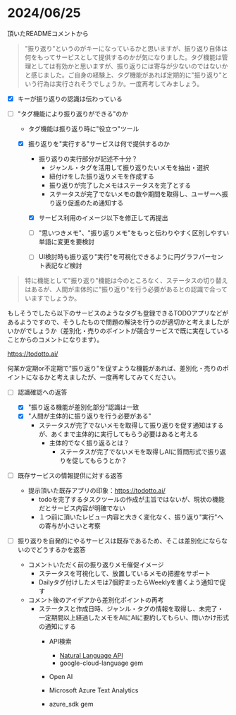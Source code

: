 # 2024/06/25
頂いたREADMEコメントから

> "振り返り"というのがキーになっているかと思いますが、振り返り自体は何をもってサービスとして提供するのかが気になりました。タグ機能は管理としては有効かと思いますが、振り返りには寄与が少ないのではないかと感じました。ご自身の経験上、タグ機能があれば定期的に"振り返り"という行為は実行されそうでしょうか。一度再考してみましょう。


- [x] キーが振り返りの認識は伝わっている
- [ ] "タグ機能により振り返りができる"のか
  - タグ機能は振り返り時に"役立つ"ツール
  
  - [x] 振り返りを"実行する"サービスは何で提供するのか
    - 振り返りの実行部分が記述不十分？
      - ジャンル・タグを活用して振り返りたいメモを抽出・選択
      - 紐付けをした振り返りメモを作成する
      - 振り返りが完了したメモはステータスを完了とする
      - ステータスが完了でないメモの数や期間を取得し、ユーザーへ振り返り促進のため通知する
    
    - [x] サービス利用のイメージ以下を修正して再提出
    - [ ] "思いつきメモ"、"振り返りメモ"をもっと伝わりやすく区別しやすい単語に変更を要検討
    - [ ] UI検討時も振り返り"実行"を可視化できるように円グラフパーセント表記など検討


>特に機能として"振り返り"機能は今のところなく、ステータスの切り替えはあるが、人間が主体的に"振り返り"を行う必要があるとの認識で合っていますでしょうか。

もしそうでしたら以下のサービスのようなタグも登録できるTODOアプリなどがあるようですので、そうしたもので問題の解決を行うのが適切かと考えましたがいかがでしょうか（差別化・売りのポイントが競合サービスで既に実在していることからのコメントになります）。

https://todotto.ai/

何某か定期or不定期で"振り返り"を促すような機能があれば、差別化・売りのポイントになるかと考えましたが、一度再考してみてください。

- [ ] 認識確認への返答
  - [x] "振り返る機能が差別化部分"認識は一致
  - [x] "人間が主体的に振り返りを行う必要がある"
    - ステータスが完了でないメモを取得して振り返りを促す通知はするが、あくまで主体的に実行してもらう必要はあると考える
      - 主体的でなく振り返るとは？
        - ステータスが完了でないメモを取得しAIに質問形式で振り返りを促してもらうとか？

-[ ] 既存サービスの情報提供に対する返答 
  - 提示頂いた既存アプリの印象：https://todotto.ai/
    <!--- todoをしたいわけではない
    - 趣旨は例えば、
      - 日常でふと浮かんだアプリアイデアの書き留め
      - 1日のスケジュールの効率化のアイデアが浮かんだので書いとく
      - 人から受けた言葉に対して自分の感情や考察を書き留めたい時
      - アプリを触っていて、自分ならこうしたい！と思ったUIや技術の書き残し
    - "忘れたくないこと"という部分はToDoだが、タスクではない
    -->
    - todoを完了するタスクツールの作成が主旨ではないが、現状の機能だとサービス内容が明確でない
    - １つ前に頂いたレビュー内容と大きく変化なく、振り返り"実行"への寄与が小さいと考察

- [ ] 振り返りを自発的にやるサービスは既存であるため、そこは差別化にならないのでどうするかを返答
  - コメントいただく前の振り返りメモ催促イメージ
    - ステータスを可視化して、放置しているメモの把握をサポート
    - Dailyタグ付けしたメモは7個貯まったらWeeklyを書くよう通知で促す
  - コメント後のアイデアから差別化ポイントの再考
    - ステータスと作成日時、ジャンル・タグの情報を取得し、未完了・一定期間以上経過したメモをAIにAIに要約してもらい、問いかけ形式の通知にする
      - API検索
        - [Natural Language API](https://www.topgate.co.jp/blog/google-service/13039)
        - google-cloud-language gem

      - Open AI

      - Microsoft Azure Text Analytics
      - azure_sdk gem